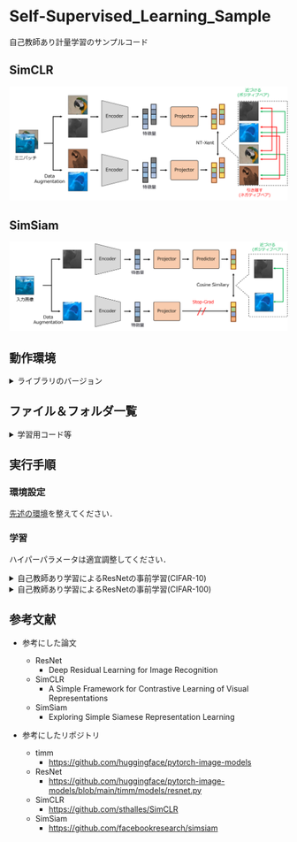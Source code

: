 # Self-Supervised_Learning_Sample
自己教師あり計量学習のサンプルコード

## SimCLR
![SimCLR](./fig/SimCLR.png)

## SimSiam
![SimSiam](./fig/SimSiam.png)


## 動作環境
<details>
<summary>ライブラリのバージョン</summary>
 
* cuda 12.1
* python 3.6.9
* torch 1.8.1+cu111
* torchaudio  0.8.1
* torchinfo 1.5.4
* torchmetrics  0.8.2
* torchsummary  1.5.1
* torchvision 0.9.1+cu111
* timm  0.5.4
* tlt  0.1.0
* numpy  1.19.5
* Pillow  8.4.0
* scikit-image  0.17.2
* scikit-learn  0.24.2
* tqdm  4.64.0
* opencv-python  4.5.1.48
* opencv-python-headless  4.6.0.66
* scipy  1.5.4
* matplotlib  3.3.4
* mmcv  1.7.1
</details>

## ファイル＆フォルダ一覧

<details>
<summary>学習用コード等</summary>
 
|ファイル名|説明|
|----|----|
|train_ssl.py|自己教師あり学習によるResNetを事前学習するコード．|
|trainer.py|学習ループのコード．|
|ssl_loss.py|自己教師あり学習の損失のコード．|
|base_model.py|ResNetのモデルを定義したコード．|
</details>

## 実行手順

### 環境設定

[先述の環境](https://github.com/SyunkiTakase/Self-Supervised_Learning_Samle?tab=readme-ov-file#%E5%8B%95%E4%BD%9C%E7%92%B0%E5%A2%83)を整えてください．

### 学習
ハイパーパラメータは適宜調整してください．

<details>
<summary>自己教師あり学習によるResNetの事前学習(CIFAR-10)</summary>

SimCLRの学習 
```
python3 train_ssl.py --epoch 10 --img_size 32 --dataset cifar10 --method SimCLR
```
SimSiamの学習
```
python3 train_ssl.py --epoch 10 --img_size 32 --dataset cifar10  --method SimSiam
```
</details>

<details>
<summary>自己教師あり学習によるResNetの事前学習(CIFAR-100)</summary>

SimCLRの学習 
```
python3 train_ssl.py --epoch 10 --img_size 32 --dataset cifar10  --method SimCLR
```
SimSiamの学習
```
python3 train_ssl.py --epoch 10 --img_size 32 --dataset cifar100  --method SimSiam
```
</details>

## 参考文献
* 参考にした論文
  * ResNet
    * Deep Residual Learning for Image Recognition
  * SimCLR
    * A Simple Framework for Contrastive Learning of Visual Representations
  * SimSiam
    * Exploring Simple Siamese Representation Learning

* 参考にしたリポジトリ 
  * timm
    * https://github.com/huggingface/pytorch-image-models
  * ResNet
    * https://github.com/huggingface/pytorch-image-models/blob/main/timm/models/resnet.py
  * SimCLR
    * https://github.com/sthalles/SimCLR
  * SimSiam
    * https://github.com/facebookresearch/simsiam
